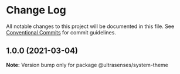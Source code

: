 # Change Log

All notable changes to this project will be documented in this file.
See [Conventional Commits](https://conventionalcommits.org) for commit guidelines.

## 1.0.0 (2021-03-04)

**Note:** Version bump only for package @ultrasenses/system-theme
